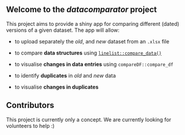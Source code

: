 
## Welcome to the *datacomparator* project

This project aims to provide a shiny app for comparing different (dated)
versions of a given dataset. The app will allow:

* to upload separately the *old*, and *new* dataset from an `.xlsx` file

* to compare **data structures** using [`linelist::compare_data()`](https://www.repidemicsconsortium.org/linelist/reference/compare_data.html)

* to visualise **changes in data entries** using `compareDF::compare_df`

* to identify **duplicates** in *old* and *new* data

* to visualise **changes in duplicates**



## Contributors

This project is currently only a concept. We are currently looking for
volunteers to help :)
 

